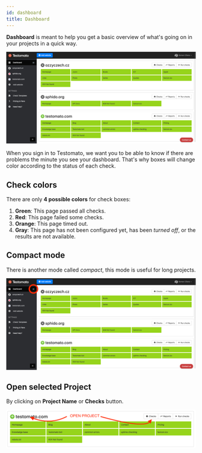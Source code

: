 ```yaml
---
id: dashboard
title: Dashboard
---
```


**Dashboard** is meant to help you get a basic overview of what's
going on in your projects in a quick way.

![Dashboard](dashboard.png)

When you sign in to Testomato, we want you to be able to know if there
are problems the minute you see your dashboard. That's why boxes will
change color according to the status of each check.

## Check colors

There are only **4 possible colors** for check boxes:

1.  **Green**: This page passed all checks.
2.  **Red**: This page failed some checks.
3.  **Orange**: This page timed out.
4.  **Gray**: This page has not been configured yet, has been *turned
    off*, or the results are not available.

## Compact mode

There is another mode called _compact_, this mode is useful for long projects.

![Dashboard Compact](dashboard-compact.png)

## Open selected Project

By clicking on **Project Name** or **Checks** button.

![](open-project.png)